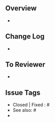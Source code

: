 ## Overview
-

## Change Log
-

## To Reviewer
-

## Issue Tags
- Closed | Fixed : #
- See also: #
- 